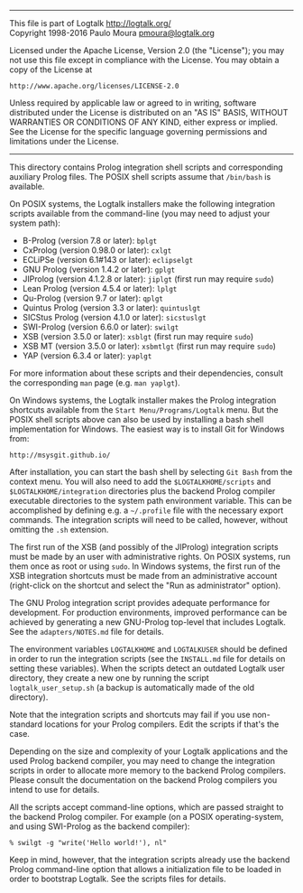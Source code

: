 ________________________________________________________________________

This file is part of Logtalk <http://logtalk.org/>  
Copyright 1998-2016 Paulo Moura <pmoura@logtalk.org>

Licensed under the Apache License, Version 2.0 (the "License");
you may not use this file except in compliance with the License.
You may obtain a copy of the License at

    http://www.apache.org/licenses/LICENSE-2.0

Unless required by applicable law or agreed to in writing, software
distributed under the License is distributed on an "AS IS" BASIS,
WITHOUT WARRANTIES OR CONDITIONS OF ANY KIND, either express or implied.
See the License for the specific language governing permissions and
limitations under the License.
________________________________________________________________________


This directory contains Prolog integration shell scripts and corresponding
auxiliary Prolog files. The POSIX shell scripts assume that `/bin/bash` is
available.

On POSIX systems, the Logtalk installers make the following integration 
scripts available from the command-line (you may need to adjust your 
system path):

* B-Prolog (version 7.8 or later):         `bplgt`
* CxProlog (version 0.98.0 or later):      `cxlgt`
* ECLiPSe (version 6.1#143 or later):      `eclipselgt`
* GNU Prolog (version 1.4.2 or later):     `gplgt`
* JIProlog (version 4.1.2.8 or later):     `jiplgt`     (first run may require `sudo`)
* Lean Prolog (version 4.5.4 or later):    `lplgt`
* Qu-Prolog (version 9.7 or later):        `qplgt`
* Quintus Prolog (version 3.3 or later):   `quintuslgt`
* SICStus Prolog (version 4.1.0 or later): `sicstuslgt`
* SWI-Prolog (version 6.6.0 or later):     `swilgt`
* XSB (version 3.5.0 or later):            `xsblgt`     (first run may require `sudo`)
* XSB MT (version 3.5.0 or later):         `xsbmtlgt`   (first run may require `sudo`)
* YAP (version 6.3.4 or later):            `yaplgt`

For more information about these scripts and their dependencies, consult
the corresponding `man` page (e.g. `man yaplgt`).

On Windows systems, the Logtalk installer makes the Prolog integration 
shortcuts available from the `Start Menu/Programs/Logtalk` menu. But
the POSIX shell scripts above can also be used by installing a bash
shell implementation for Windows. The easiest way is to install Git for
Windows from:

	http://msysgit.github.io/

After installation, you can start the bash shell by selecting `Git Bash`
from the context menu. You will also need to add the `$LOGTALKHOME/scripts`
and `$LOGTALKHOME/integration` directories plus the backend Prolog compiler
executable directories to the system path environment variable. This can be
accomplished by defining e.g. a `~/.profile` file with the necessary export
commands. The integration scripts will need to be called, however, without
omitting the `.sh` extension.

The first run of the XSB (and possibly of the JIProlog) integration scripts
must be made by an user with administrative rights. On POSIX systems, run
them once as root or using `sudo`. In Windows systems, the first run of the
XSB integration shortcuts must be made from an administrative account
(right-click on the shortcut and select the "Run as administrator" option).

The GNU Prolog integration script provides adequate performance for 
development. For production environments, improved performance can be 
achieved by generating a new GNU-Prolog top-level that includes Logtalk.
See the `adapters/NOTES.md` file for details.

The environment variables `LOGTALKHOME` and `LOGTALKUSER` should be defined 
in order to run the integration scripts (see the `INSTALL.md` file for 
details on setting these variables). When the scripts detect an outdated 
Logtalk user directory, they create a new one by running the script
`logtalk_user_setup.sh` (a backup is automatically made of the old
directory).

Note that the integration scripts and shortcuts may fail if you use non-
standard locations for your Prolog compilers. Edit the scripts if that's
the case.

Depending on the size and complexity of your Logtalk applications and the
used Prolog backend compiler, you may need to change the integration scripts
in order to allocate more memory to the backend Prolog compilers. Please
consult the documentation on the backend Prolog compilers you intend to use
for details.

All the scripts accept command-line options, which are passed straight to 
the backend Prolog compiler. For example (on a POSIX operating-system, and
using SWI-Prolog as the backend compiler):

	% swilgt -g "write('Hello world!'), nl"

Keep in mind, however, that the integration scripts already use the backend 
Prolog command-line option that allows a initialization file to be loaded in
order to bootstrap Logtalk. See the scripts files for details.
